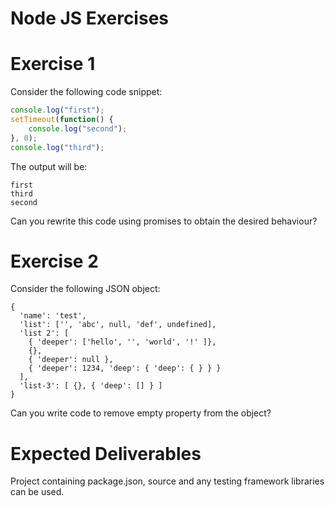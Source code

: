 # Node JS Exercises

# Exercise 1

Consider the following code snippet:

```javascript
console.log("first");
setTimeout(function() {
    console.log("second");
}, 0);
console.log("third");
```

The output will be:

```
first
third
second
```

Can you rewrite this code using promises to obtain the desired behaviour?



# Exercise 2

Consider the following JSON object:

```
{
  'name': 'test',
  'list': ['', 'abc', null, 'def', undefined],
  'list 2': [
    { 'deeper': ['hello', '', 'world', '!' ]},
    {},
    { 'deeper': null },
    { 'deeper': 1234, 'deep': { 'deep': { } } }  
  ],
  'list-3': [ {}, { 'deep': [] } ] 
}
```

Can you write code to remove empty property from the object?

# Expected Deliverables

Project containing package.json, source and any testing framework libraries can be used.
